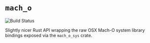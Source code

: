 # `mach_o`

![Build Status](https://travis-ci.org/fitzgen/mach_o.svg?branch=master)

Slightly nicer Rust API wrapping the raw OSX Mach-O system library bindings
exposed via the `mach_o_sys` crate.

